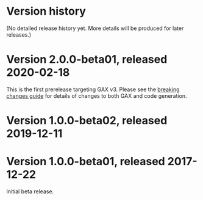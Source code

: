 # Version history

(No detailed release history yet. More details will be produced for later releases.)

# Version 2.0.0-beta01, released 2020-02-18

This is the first prerelease targeting GAX v3. Please see the [breaking changes
guide](https://googleapis.github.io/google-cloud-dotnet/docs/guides/breaking-gax2.html)
for details of changes to both GAX and code generation.

# Version 1.0.0-beta02, released 2019-12-11

# Version 1.0.0-beta01, released 2017-12-22

Initial beta release.

